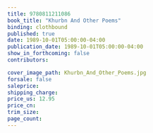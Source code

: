 ```yaml
---
title: 9780811211086
book_title: "Khurbn And Other Poems"
binding: clothbound
published: true
date: 1989-10-01T05:00:00-04:00
publication_date: 1989-10-01T05:00:00-04:00
show_in_forthcoming: false
contributors:

cover_image_path: Khurbn_And_Other_Poems.jpg
forsale: false
saleprice:
shipping_charge:
price_us: 12.95
price_cn:
trim_size:
page_count:
---
```


